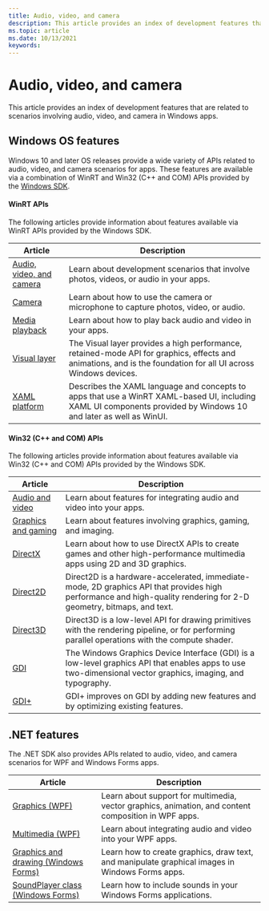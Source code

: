 ```yaml
---
title: Audio, video, and camera
description: This article provides an index of development features that are related to scenarios involving audio, video, and camera in Windows apps.
ms.topic: article
ms.date: 10/13/2021
keywords: 
---
```


# Audio, video, and camera

This article provides an index of development features that are related to scenarios involving audio, video, and camera in Windows apps.


## Windows OS features

Windows 10 and later OS releases provide a wide variety of APIs related to audio, video, and camera scenarios for apps. These features are available via a combination of WinRT and Win32 (C++ and COM) APIs provided by the [Windows SDK](https://developer.microsoft.com/windows/downloads/windows-sdk).

#### WinRT APIs

The following articles provide information about features available via WinRT APIs provided by the Windows SDK.

| Article | Description |
|---------|-------------|
| [Audio, video, and camera](/windows/uwp/audio-video-camera/) | Learn about development scenarios that involve photos, videos, or audio in your apps. |
| [Camera](./camera/camera.md) | Learn about how to use the camera or microphone to capture photos, video, or audio. |
| [Media playback](/windows/uwp/audio-video-camera/media-playback/) | Learn about how to play back audio and video in your apps. |
| [Visual layer](/windows/uwp/composition/visual-layer) | The Visual layer provides a high performance, retained-mode API for graphics, effects and animations, and is the foundation for all UI across Windows devices. |
| [XAML platform](/windows/uwp/xaml-platform/) |  Describes the XAML language and concepts to apps that use a WinRT XAML-based UI, including XAML UI components provided by Windows 10 and later as well as WinUI. |

#### Win32 (C++ and COM) APIs

The following articles provide information about features available via Win32 (C++ and COM) APIs provided by the Windows SDK.

| Article | Description |
|---------|-------------|
| [Audio and video](/windows/desktop/audio-and-video) | Learn about features for integrating audio and video into your apps. |
| [Graphics and gaming](/windows/desktop/graphics-and-multimedia) | Learn about features involving graphics, gaming, and imaging. |
| [DirectX](/windows/desktop/getting-started-with-directx-graphics) | Learn about how to use DirectX APIs to create games and other high-performance multimedia apps using 2D and 3D graphics. |
| [Direct2D](/windows/desktop/direct2d/direct2d-portal) | Direct2D is a hardware-accelerated, immediate-mode, 2D graphics API that provides high performance and high-quality rendering for 2-D geometry, bitmaps, and text. |
| [Direct3D](/windows/desktop/direct3d) |  Direct3D is a low-level API for drawing primitives with the rendering pipeline, or for performing parallel operations with the compute shader.  |
| [GDI](/windows/desktop/gdi/windows-gdi) | The Windows Graphics Device Interface (GDI) is a low-level graphics API that enables apps to use two-dimensional vector graphics, imaging, and typography. |
| [GDI+](/windows/desktop/gdiplus/-gdiplus-gdi-start) |  GDI+ improves on GDI by adding new features and by optimizing existing features. |

## .NET features

The .NET SDK also provides APIs related to audio, video, and camera scenarios for WPF and Windows Forms apps.

| Article | Description |
|---------|-------------|
| [Graphics (WPF)](/dotnet/framework/wpf/graphics-multimedia/graphics) | Learn about support for multimedia, vector graphics, animation, and content composition in WPF apps. |
| [Multimedia (WPF)](/dotnet/framework/wpf/graphics-multimedia/multimedia-overview) | Learn about integrating audio and video into your WPF apps. |
| [Graphics and drawing (Windows Forms)](/dotnet/framework/winforms/advanced/graphics-and-drawing-in-windows-forms) | Learn how to create graphics, draw text, and manipulate graphical images in Windows Forms apps. |
| [SoundPlayer class (Windows Forms)](/dotnet/framework/winforms/controls/soundplayer-class-overview) | Learn how to include sounds in your Windows Forms applications. |
